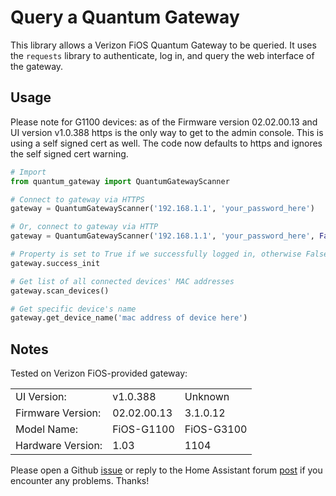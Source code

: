 # Query a Quantum Gateway

This library allows a Verizon FiOS Quantum Gateway to be queried. It uses the `requests` library to authenticate, log in, and query the web interface of the gateway.

## Usage

Please note for G1100 devices: as of the Firmware version 02.02.00.13 and UI version v1.0.388 https is the only way to get to the admin console. This is using a self signed cert as well. The code now defaults to https and ignores the self signed cert warning.

```python
# Import
from quantum_gateway import QuantumGatewayScanner

# Connect to gateway via HTTPS
gateway = QuantumGatewayScanner('192.168.1.1', 'your_password_here')

# Or, connect to gateway via HTTP
gateway = QuantumGatewayScanner('192.168.1.1', 'your_password_here', False)

# Property is set to True if we successfully logged in, otherwise False
gateway.success_init

# Get list of all connected devices' MAC addresses
gateway.scan_devices()

# Get specific device's name
gateway.get_device_name('mac address of device here')
```

## Notes

Tested on Verizon FiOS-provided gateway:

|                   |             |            |
| ----------------- | ----------- |------------|
| UI Version:       | v1.0.388    | Unknown    |
| Firmware Version: | 02.02.00.13 | 3.1.0.12   |
| Model Name:       | FiOS-G1100  | FiOS-G3100 |
| Hardware Version: | 1.03        | 1104       |

Please open a Github [issue](https://github.com/cisasteelersfan/quantum_gateway/issues) or reply to the Home Assistant forum [post](https://community.home-assistant.io/t/verizon-fios-quantum-gateway-device-tracker-platform/67944) if you encounter any problems. Thanks!
